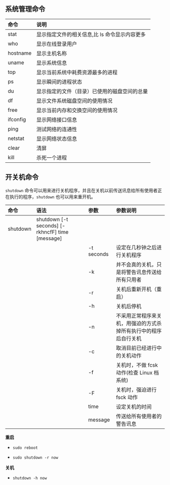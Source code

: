 ## 系统管理命令

| 命令       | 说明                        |
|:---------|:--------------------------|
| stat     | 显示指定文件的相关信息,比 ls 命令显示内容更多 |
| who      | 显示在线登录用户                  |
| hostname | 显示主机名称                    |
| uname    | 显示系统信息                    |
| top      | 显示当前系统中耗费资源最多的进程          |
| ps       | 显示瞬间的进程状态                 |
| du       | 显示指定的文件（目录）已使用的磁盘空间的总量    |
| df       | 显示文件系统磁盘空间的使用情况           |
| free     | 显示当前内存和交换空间的使用情况          |
| ifconfig | 显示网络接口信息                  |
| ping     | 测试网络的连通性                  |
| netstat  | 显示网络状态信息                  |
| clear    | 清屏                        |
| kill     | 杀死一个进程                    |

## 开关机命令

`shutdown` 命令可以用来进行关机程序，并且在关机以前传送讯息给所有使用者正在执行的程序，`shutdown` 也可以用来重开机。

| 命令       | 语法                                              | 参数         | 参数说明                             |
|:---------|:------------------------------------------------|:-----------|:---------------------------------|
| shutdown | shutdown [-t seconds] [-rkhncfF] time [message] |            |                                  |
|          |                                                 | -t seconds | 设定在几秒钟之后进行关机程序                   |
|          |                                                 | -k         | 并不会真的关机，只是将警告讯息传送给所有只用者          |
|          |                                                 | -r         | 关机后重新开机（重启）                      |
|          |                                                 | -h         | 关机后停机                            |
|          |                                                 | -n         | 不采用正常程序来关机，用强迫的方式杀掉所有执行中的程序后自行关机 |
|          |                                                 | -c         | 取消目前已经进行中的关机动作                   |
|          |                                                 | -f         | 关机时，不做 fcsk 动作(检查 Linux 档系统)     |
|          |                                                 | -F         | 关机时，强迫进行 fsck 动作                 |
|          |                                                 | time       | 设定关机的时间                          |
|          |                                                 | message    | 传送给所有使用者的警告讯息                    |

**重启**

- `sudo reboot`

- `sudo shutdown -r now`

**关机**

- `shutdown -h now`